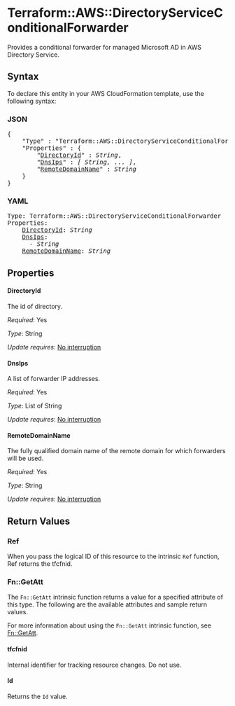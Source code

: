 # Terraform::AWS::DirectoryServiceConditionalForwarder

Provides a conditional forwarder for managed Microsoft AD in AWS Directory Service.

## Syntax

To declare this entity in your AWS CloudFormation template, use the following syntax:

### JSON

<pre>
{
    "Type" : "Terraform::AWS::DirectoryServiceConditionalForwarder",
    "Properties" : {
        "<a href="#directoryid" title="DirectoryId">DirectoryId</a>" : <i>String</i>,
        "<a href="#dnsips" title="DnsIps">DnsIps</a>" : <i>[ String, ... ]</i>,
        "<a href="#remotedomainname" title="RemoteDomainName">RemoteDomainName</a>" : <i>String</i>
    }
}
</pre>

### YAML

<pre>
Type: Terraform::AWS::DirectoryServiceConditionalForwarder
Properties:
    <a href="#directoryid" title="DirectoryId">DirectoryId</a>: <i>String</i>
    <a href="#dnsips" title="DnsIps">DnsIps</a>: <i>
      - String</i>
    <a href="#remotedomainname" title="RemoteDomainName">RemoteDomainName</a>: <i>String</i>
</pre>

## Properties

#### DirectoryId

The id of directory.

_Required_: Yes

_Type_: String

_Update requires_: [No interruption](https://docs.aws.amazon.com/AWSCloudFormation/latest/UserGuide/using-cfn-updating-stacks-update-behaviors.html#update-no-interrupt)

#### DnsIps

A list of forwarder IP addresses.

_Required_: Yes

_Type_: List of String

_Update requires_: [No interruption](https://docs.aws.amazon.com/AWSCloudFormation/latest/UserGuide/using-cfn-updating-stacks-update-behaviors.html#update-no-interrupt)

#### RemoteDomainName

The fully qualified domain name of the remote domain for which forwarders will be used.

_Required_: Yes

_Type_: String

_Update requires_: [No interruption](https://docs.aws.amazon.com/AWSCloudFormation/latest/UserGuide/using-cfn-updating-stacks-update-behaviors.html#update-no-interrupt)

## Return Values

### Ref

When you pass the logical ID of this resource to the intrinsic `Ref` function, Ref returns the tfcfnid.

### Fn::GetAtt

The `Fn::GetAtt` intrinsic function returns a value for a specified attribute of this type. The following are the available attributes and sample return values.

For more information about using the `Fn::GetAtt` intrinsic function, see [Fn::GetAtt](https://docs.aws.amazon.com/AWSCloudFormation/latest/UserGuide/intrinsic-function-reference-getatt.html).

#### tfcfnid

Internal identifier for tracking resource changes. Do not use.

#### Id

Returns the <code>Id</code> value.

